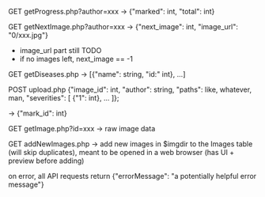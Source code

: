 
GET getProgress.php?author=xxx -> {"marked": int, "total": int}

GET getNextImage.php?author=xxx -> {"next_image": int, "image_url": "0/xxx.jpg"}
  - image_url part still TODO
  - if no images left, next_image == -1

GET getDiseases.php -> [{"name": string, "id:" int}, ...]

POST upload.php
  {"image_id": int,
  "author": string,
  "paths": like, whatever, man,
  "severities": [
    {"1": int},
    ...
  ]};

  -> {"mark_id": int}

GET getImage.php?id=xxx -> raw image data

GET addNewImages.php -> add new images in $imgdir to the Images table (will skip duplicates), meant to be opened in a web browser (has UI + preview before adding)

on error, all API requests return {"errorMessage": "a potentially helpful error message"}
